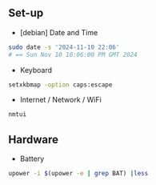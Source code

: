 ## Set-up

- [debian] Date and Time

```sh
sudo date -s '2024-11-10 22:06'
# == Sun Nov 10 10:06:00 PM GMT 2024
```

- Keyboard

```sh
setxkbmap -option caps:escape
```

- Internet / Network / WiFi

```sh
nmtui
```

## Hardware

- Battery

```sh
upower -i $(upower -e | grep BAT) |less
```
